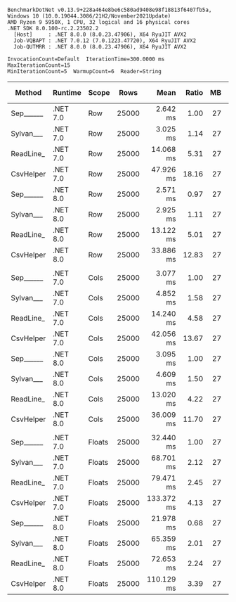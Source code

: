 ```

BenchmarkDotNet v0.13.9+228a464e8be6c580ad9408e98f18813f6407fb5a, Windows 10 (10.0.19044.3086/21H2/November2021Update)
AMD Ryzen 9 5950X, 1 CPU, 32 logical and 16 physical cores
.NET SDK 8.0.100-rc.2.23502.2
  [Host]     : .NET 8.0.0 (8.0.23.47906), X64 RyuJIT AVX2
  Job-VQBAPT : .NET 7.0.12 (7.0.1223.47720), X64 RyuJIT AVX2
  Job-QUTMRR : .NET 8.0.0 (8.0.23.47906), X64 RyuJIT AVX2

InvocationCount=Default  IterationTime=300.0000 ms  MaxIterationCount=15  
MinIterationCount=5  WarmupCount=6  Reader=String  

```
| Method    | Runtime  | Scope  | Rows  | Mean       | Ratio | MB | MB/s    | ns/row | Allocated   | Alloc Ratio |
|---------- |--------- |------- |------ |-----------:|------:|---:|--------:|-------:|------------:|------------:|
| Sep______ | .NET 7.0 | Row    | 25000 |   2.642 ms |  1.00 | 27 | 10318.8 |  105.7 |     1.56 KB |        1.00 |
| Sylvan___ | .NET 7.0 | Row    | 25000 |   3.025 ms |  1.14 | 27 |  9013.6 |  121.0 |    10.55 KB |        6.78 |
| ReadLine_ | .NET 7.0 | Row    | 25000 |  14.068 ms |  5.31 | 27 |  1938.0 |  562.7 | 89986.82 KB |   57,808.35 |
| CsvHelper | .NET 7.0 | Row    | 25000 |  47.926 ms | 18.16 | 27 |   568.9 | 1917.1 |    20.74 KB |       13.32 |
| Sep______ | .NET 8.0 | Row    | 25000 |   2.571 ms |  0.97 | 27 | 10604.7 |  102.8 |     1.56 KB |        1.00 |
| Sylvan___ | .NET 8.0 | Row    | 25000 |   2.925 ms |  1.11 | 27 |  9320.4 |  117.0 |    10.55 KB |        6.78 |
| ReadLine_ | .NET 8.0 | Row    | 25000 |  13.122 ms |  5.01 | 27 |  2077.7 |  524.9 | 89986.83 KB |   57,808.35 |
| CsvHelper | .NET 8.0 | Row    | 25000 |  33.886 ms | 12.83 | 27 |   804.6 | 1355.4 |    20.61 KB |       13.24 |
|           |          |        |       |            |       |    |         |        |             |             |
| Sep______ | .NET 7.0 | Cols   | 25000 |   3.077 ms |  1.00 | 27 |  8860.0 |  123.1 |     1.56 KB |        1.00 |
| Sylvan___ | .NET 7.0 | Cols   | 25000 |   4.852 ms |  1.58 | 27 |  5618.9 |  194.1 |    10.55 KB |        6.77 |
| ReadLine_ | .NET 7.0 | Cols   | 25000 |  14.240 ms |  4.58 | 27 |  1914.5 |  569.6 | 89986.84 KB |   57,735.92 |
| CsvHelper | .NET 7.0 | Cols   | 25000 |  42.056 ms | 13.67 | 27 |   648.3 | 1682.2 | 28451.27 KB |   18,254.45 |
| Sep______ | .NET 8.0 | Cols   | 25000 |   3.095 ms |  1.00 | 27 |  8809.6 |  123.8 |     1.56 KB |        1.00 |
| Sylvan___ | .NET 8.0 | Cols   | 25000 |   4.609 ms |  1.50 | 27 |  5915.6 |  184.3 |    10.55 KB |        6.77 |
| ReadLine_ | .NET 8.0 | Cols   | 25000 |  13.020 ms |  4.22 | 27 |  2093.9 |  520.8 | 89986.83 KB |   57,735.91 |
| CsvHelper | .NET 8.0 | Cols   | 25000 |  36.009 ms | 11.70 | 27 |   757.1 | 1440.4 | 28451.15 KB |   18,254.37 |
|           |          |        |       |            |       |    |         |        |             |             |
| Sep______ | .NET 7.0 | Floats | 25000 |  32.440 ms |  1.00 | 27 |   840.4 | 1297.6 |     8.89 KB |        1.00 |
| Sylvan___ | .NET 7.0 | Floats | 25000 |  68.701 ms |  2.12 | 27 |   396.8 | 2748.1 |    18.86 KB |        2.12 |
| ReadLine_ | .NET 7.0 | Floats | 25000 |  79.471 ms |  2.45 | 27 |   343.1 | 3178.8 | 89993.42 KB |   10,122.28 |
| CsvHelper | .NET 7.0 | Floats | 25000 | 133.372 ms |  4.13 | 27 |   204.4 | 5334.9 | 22039.48 KB |    2,478.96 |
| Sep______ | .NET 8.0 | Floats | 25000 |  21.978 ms |  0.68 | 27 |  1240.5 |  879.1 |     9.11 KB |        1.02 |
| Sylvan___ | .NET 8.0 | Floats | 25000 |  65.359 ms |  2.01 | 27 |   417.1 | 2614.4 |    18.84 KB |        2.12 |
| ReadLine_ | .NET 8.0 | Floats | 25000 |  72.653 ms |  2.24 | 27 |   375.3 | 2906.1 |  89990.3 KB |   10,121.93 |
| CsvHelper | .NET 8.0 | Floats | 25000 | 110.129 ms |  3.39 | 27 |   247.6 | 4405.2 | 22036.58 KB |    2,478.63 |
